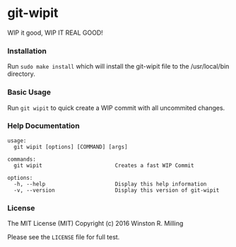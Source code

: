 # git-wipit

WIP it good, WIP IT REAL GOOD!

### Installation

Run `sudo make install` which will install the git-wipit file to the /usr/local/bin directory.

### Basic Usage

Run `git wipit` to quick create a WIP commit with all uncommited changes.

### Help Documentation
```
usage:
  git wipit [options] [COMMAND] [args]

commands:
  git wipit                       Creates a fast WIP Commit

options:
  -h, --help                      Display this help information
  -v, --version                   Display this version of git-wipit
```

### License

The MIT License (MIT) Copyright (c) 2016 Winston R. Milling

Please see the `LICENSE` file for full test.